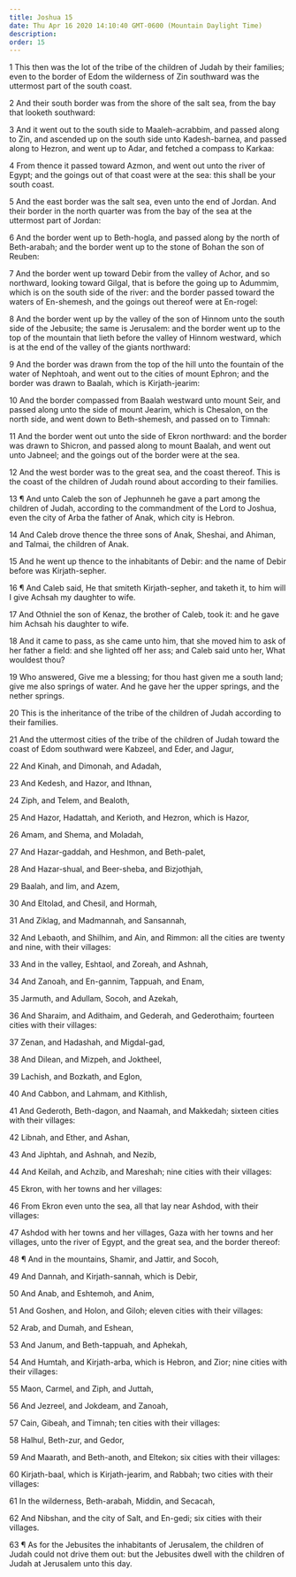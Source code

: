 ```yaml
---
title: Joshua 15
date: Thu Apr 16 2020 14:10:40 GMT-0600 (Mountain Daylight Time)
description: 
order: 15
---
```


<p>
  1 This then was the lot of the tribe of the children of Judah by their
  families; even to the border of Edom the wilderness of Zin southward was the
  uttermost part of the south coast.
</p>
<p>
  2 And their south border was from the shore of the salt sea, from the bay that
  looketh southward:
</p>
<p>
  3 And it went out to the south side to Maaleh-acrabbim, and passed along to
  Zin, and ascended up on the south side unto Kadesh-barnea, and passed along to
  Hezron, and went up to Adar, and fetched a compass to Karkaa:
</p>
<p>
  4 From thence it passed toward Azmon, and went out unto the river of Egypt;
  and the goings out of that coast were at the sea: this shall be your south
  coast.
</p>
<p>
  5 And the east border was the salt sea, even unto the end of Jordan. And their
  border in the north quarter was from the bay of the sea at the uttermost part
  of Jordan:
</p>
<p>
  6 And the border went up to Beth-hogla, and passed along by the north of
  Beth-arabah; and the border went up to the stone of Bohan the son of Reuben:
</p>
<p>
  7 And the border went up toward Debir from the valley of Achor, and so
  northward, looking toward Gilgal, that is before the going up to Adummim,
  which is on the south side of the river: and the border passed toward the
  waters of En-shemesh, and the goings out thereof were at En-rogel:
</p>
<p>
  8 And the border went up by the valley of the son of Hinnom unto the south
  side of the Jebusite; the same is Jerusalem: and the border went up to the top
  of the mountain that lieth before the valley of Hinnom westward, which is at
  the end of the valley of the giants northward:
</p>
<p>
  9 And the border was drawn from the top of the hill unto the fountain of the
  water of Nephtoah, and went out to the cities of mount Ephron; and the border
  was drawn to Baalah, which is Kirjath-jearim:
</p>
<p>
  10 And the border compassed from Baalah westward unto mount Seir, and passed
  along unto the side of mount Jearim, which is Chesalon, on the north side, and
  went down to Beth-shemesh, and passed on to Timnah:
</p>
<p>
  11 And the border went out unto the side of Ekron northward: and the border
  was drawn to Shicron, and passed along to mount Baalah, and went out unto
  Jabneel; and the goings out of the border were at the sea.
</p>
<p>
  12 And the west border was to the great sea, and the coast thereof. This is
  the coast of the children of Judah round about according to their families.
</p>
<p>
  13 &#xB6; And unto Caleb the son of Jephunneh he gave a part among the
  children of Judah, according to the commandment of the Lord to Joshua, even
  the city of Arba the father of Anak, which city is Hebron.
</p>
<p>
  14 And Caleb drove thence the three sons of Anak, Sheshai, and Ahiman, and
  Talmai, the children of Anak.
</p>
<p>
  15 And he went up thence to the inhabitants of Debir: and the name of Debir
  before was Kirjath-sepher.
</p>
<p>
  16 &#xB6; And Caleb said, He that smiteth Kirjath-sepher, and taketh it, to
  him will I give Achsah my daughter to wife.
</p>
<p>
  17 And Othniel the son of Kenaz, the brother of Caleb, took it: and he gave
  him Achsah his daughter to wife.
</p>
<p>
  18 And it came to pass, as she came unto him, that she moved him to ask of her
  father a field: and she lighted off her ass; and Caleb said unto her, What
  wouldest thou?
</p>
<p>
  19 Who answered, Give me a blessing; for thou hast given me a south land; give
  me also springs of water. And he gave her the upper springs, and the nether
  springs.
</p>
<p>
  20 This is the inheritance of the tribe of the children of Judah according to
  their families.
</p>
<p>
  21 And the uttermost cities of the tribe of the children of Judah toward the
  coast of Edom southward were Kabzeel, and Eder, and Jagur,
</p>
<p>22 And Kinah, and Dimonah, and Adadah,</p>
<p>23 And Kedesh, and Hazor, and Ithnan,</p>
<p>24 Ziph, and Telem, and Bealoth,</p>
<p>25 And Hazor, Hadattah, and Kerioth, and Hezron, which is Hazor,</p>
<p>26 Amam, and Shema, and Moladah,</p>
<p>27 And Hazar-gaddah, and Heshmon, and Beth-palet,</p>
<p>28 And Hazar-shual, and Beer-sheba, and Bizjothjah,</p>
<p>29 Baalah, and Iim, and Azem,</p>
<p>30 And Eltolad, and Chesil, and Hormah,</p>
<p>31 And Ziklag, and Madmannah, and Sansannah,</p>
<p>
  32 And Lebaoth, and Shilhim, and Ain, and Rimmon: all the cities are twenty
  and nine, with their villages:
</p>
<p>33 And in the valley, Eshtaol, and Zoreah, and Ashnah,</p>
<p>34 And Zanoah, and En-gannim, Tappuah, and Enam,</p>
<p>35 Jarmuth, and Adullam, Socoh, and Azekah,</p>
<p>
  36 And Sharaim, and Adithaim, and Gederah, and Gederothaim; fourteen cities
  with their villages:
</p>
<p>37 Zenan, and Hadashah, and Migdal-gad,</p>
<p>38 And Dilean, and Mizpeh, and Joktheel,</p>
<span></span>
<p>39 Lachish, and Bozkath, and Eglon,</p>
<p>40 And Cabbon, and Lahmam, and Kithlish,</p>
<p>
  41 And Gederoth, Beth-dagon, and Naamah, and Makkedah; sixteen cities with
  their villages:
</p>
<p>42 Libnah, and Ether, and Ashan,</p>
<p>43 And Jiphtah, and Ashnah, and Nezib,</p>
<p>44 And Keilah, and Achzib, and Mareshah; nine cities with their villages:</p>
<p>45 Ekron, with her towns and her villages:</p>
<p>
  46 From Ekron even unto the sea, all that lay near Ashdod, with their
  villages:
</p>
<p>
  47 Ashdod with her towns and her villages, Gaza with her towns and her
  villages, unto the river of Egypt, and the great sea, and the border thereof:
</p>
<p>48 &#xB6; And in the mountains, Shamir, and Jattir, and Socoh,</p>
<p>49 And Dannah, and Kirjath-sannah, which is Debir,</p>
<p>50 And Anab, and Eshtemoh, and Anim,</p>
<p>51 And Goshen, and Holon, and Giloh; eleven cities with their villages:</p>
<p>52 Arab, and Dumah, and Eshean,</p>
<p>53 And Janum, and Beth-tappuah, and Aphekah,</p>
<p>
  54 And Humtah, and Kirjath-arba, which is Hebron, and Zior; nine cities with
  their villages:
</p>
<p>55 Maon, Carmel, and Ziph, and Juttah,</p>
<p>56 And Jezreel, and Jokdeam, and Zanoah,</p>
<p>57 Cain, Gibeah, and Timnah; ten cities with their villages:</p>
<p>58 Halhul, Beth-zur, and Gedor,</p>
<p>
  59 And Maarath, and Beth-anoth, and Eltekon; six cities with their villages:
</p>
<p>
  60 Kirjath-baal, which is Kirjath-jearim, and Rabbah; two cities with their
  villages:
</p>
<p>61 In the wilderness, Beth-arabah, Middin, and Secacah,</p>
<p>
  62 And Nibshan, and the city of Salt, and En-gedi; six cities with their
  villages.
</p>
<p>
  63 &#xB6; As for the Jebusites the inhabitants of Jerusalem, the children of
  Judah could not drive them out: but the Jebusites dwell with the children of
  Judah at Jerusalem unto this day.
</p>
